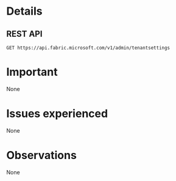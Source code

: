 # Details
## REST API
```http
GET https://api.fabric.microsoft.com/v1/admin/tenantsettings
```

# Important
None

# Issues experienced
None

# Observations
None